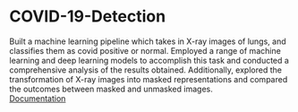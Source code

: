 # COVID-19-Detection
Built a machine learning pipeline which takes in X-ray images of lungs, and classifies them as covid positive or normal. Employed a range of machine learning and deep learning models to accomplish this task and conducted a comprehensive analysis of the results obtained. Additionally, explored the transformation of X-ray images into masked representations and compared the outcomes between masked and unmasked images.\
[Documentation](https://kashvi0.github.io/Documentation/)

